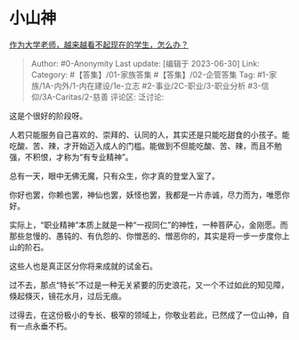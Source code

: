 # 小山神
[作为大学老师，越来越看不起现在的学生，怎么办？](https://www.zhihu.com/question/604778878/answer/3097396004)

> Author: #0-Anonymity
> Last update: [编辑于 2023-06-30]
> Link:
> Category: #【答集】/01-家族答集 #【答集】/02-企管答集
> Tag: #1-家族/1A-内外/1-内在建设/1e-立志 #2-事业/2C-职业/3-职业分析  #3-信仰/3A-Caritas/2-慈善
> 评论区:
> 泛讨论:

这是个很好的阶段呀。

人若只能服务自己喜欢的、崇拜的、认同的人，其实还是只能吃甜食的小孩子。能吃酸、苦、辣，才开始迈入成人的门槛。能做到不但能吃酸、苦、辣，而且不勉强，不积恨，才称为“有专业精神”。

总有一天，眼中无佛无魔，只有众生，你才真的登堂入室了。

你好也罢，你赖也罢，神仙也罢，妖怪也罢，我都是一片赤诚，尽力而为，唯愿你好。

实际上，“职业精神”本质上就是一种“一视同仁”的神性，一种菩萨心，金刚愿。而那些怠慢的、愚钝的、有仇怨的、你憎恶的、憎恶你的，其实是将一步一步度你上山的阶石。

这些人也是真正区分你将来成就的试金石。

过不去，那点“特长”不过是一种无关紧要的历史浪花，又一个不过如此的知见障，倏起倏灭，镜花水月，过后无痕。

过得去，在这份极小的专长、极窄的领域上，你敬业若此，已然成了一位山神，自有一点永垂不朽。

